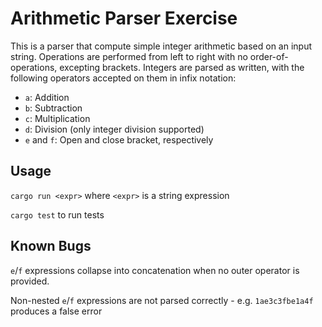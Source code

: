 # Arithmetic Parser Exercise

This is a parser that compute simple integer arithmetic based on an input string. Operations are performed from left to right with no order-of-operations, excepting brackets. Integers are parsed as written, with the following operators accepted on them in infix notation:

* `a`: Addition
* `b`: Subtraction
* `c`: Multiplication
* `d`: Division (only integer division supported)
* `e` and `f`: Open and close bracket, respectively

## Usage

`cargo run <expr>` where `<expr>` is a string expression

`cargo test` to run tests

## Known Bugs

`e`/`f` expressions collapse into concatenation when no outer operator is provided.

Non-nested `e`/`f` expressions are not parsed correctly - e.g. `1ae3c3fbe1a4f` produces a false error
